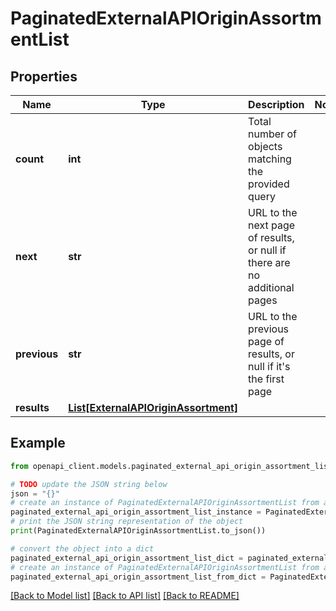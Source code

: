 # PaginatedExternalAPIOriginAssortmentList


## Properties

Name | Type | Description | Notes
------------ | ------------- | ------------- | -------------
**count** | **int** | Total number of objects matching the provided query | 
**next** | **str** | URL to the next page of results, or null if there are no additional pages | 
**previous** | **str** | URL to the previous page of results, or null if it&#39;s the first page | 
**results** | [**List[ExternalAPIOriginAssortment]**](ExternalAPIOriginAssortment.md) |  | 

## Example

```python
from openapi_client.models.paginated_external_api_origin_assortment_list import PaginatedExternalAPIOriginAssortmentList

# TODO update the JSON string below
json = "{}"
# create an instance of PaginatedExternalAPIOriginAssortmentList from a JSON string
paginated_external_api_origin_assortment_list_instance = PaginatedExternalAPIOriginAssortmentList.from_json(json)
# print the JSON string representation of the object
print(PaginatedExternalAPIOriginAssortmentList.to_json())

# convert the object into a dict
paginated_external_api_origin_assortment_list_dict = paginated_external_api_origin_assortment_list_instance.to_dict()
# create an instance of PaginatedExternalAPIOriginAssortmentList from a dict
paginated_external_api_origin_assortment_list_from_dict = PaginatedExternalAPIOriginAssortmentList.from_dict(paginated_external_api_origin_assortment_list_dict)
```
[[Back to Model list]](../README.md#documentation-for-models) [[Back to API list]](../README.md#documentation-for-api-endpoints) [[Back to README]](../README.md)


